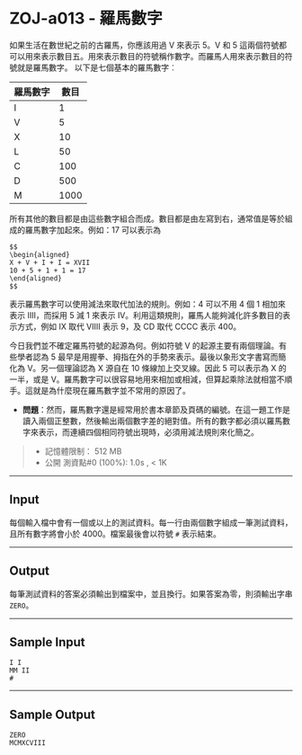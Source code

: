 # ZOJ-a013 - 羅馬數字

如果生活在數世紀之前的古羅馬，你應該用過 V 來表示 $5$。V 和 $5$ 這兩個符號都可以用來表示數目五。用來表示數目的符號稱作數字。而羅馬人用來表示數目的符號就是羅馬數字。
以下是七個基本的羅馬數字︰

| 羅馬數字 | 數目 |
|---|---|
| I | $1$ |
| V | $5$ |
| X | $10$ |
| L | $50$ |
| C | $100$ |
| D | $500$ |
| M | $1000$ |

所有其他的數目都是由這些數字組合而成。數目都是由左寫到右，通常值是等於組成的羅馬數字加起來。例如：17 可以表示為

    $$
    \begin{aligned}
    X + V + I + I = XVII
    10 + 5 + 1 + 1 = 17
    \end{aligned}
    $$

表示羅馬數字可以使用減法來取代加法的規則。例如：4 可以不用 4 個 1 相加來表示 IIII，而採用 5 減 1 來表示 IV。利用這類規則，羅馬人能夠減化許多數目的表示方式，例如 IX 取代 VIIII 表示 9，及 CD 取代 CCCC 表示 400。

今日我們並不確定羅馬符號的起源為何。例如符號 V 的起源主要有兩個理論。有些學者認為 5 最早是用握拳、拇指在外的手勢來表示。最後以象形文字書寫而簡化為 V。另一個理論認為 X 源自在 10 條線加上交叉線。因此 5 可以表示為 X 的一半，或是 V。羅馬數字可以很容易地用來相加或相減，但算起乘除法就相當不順手。這就是為什麼現在羅馬數字並不常用的原因了。
* **問題**：然而，羅馬數字還是經常用於書本章節及頁碼的編號。在這一題工作是讀入兩個正整數，然後輸出兩個數字差的絕對值。所有的數字都必須以羅馬數字來表示，而連續四個相同符號出現時，必須用減法規則來化簡之。

> * 記憶體限制： 512 MB
> * 公開 測資點#0 (100%): 1.0s , < 1K

---
## Input

每個輸入檔中會有一個或以上的測試資料。每一行由兩個數字組成一筆測試資料，且所有數字將會小於 $4000$。檔案最後會以符號 `#` 表示結束。

---
## Output

每筆測試資料的答案必須輸出到檔案中，並且換行。如果答案為零，則須輸出字串 `ZERO`。

---
## Sample Input

```
I I
MM II
#
```

---
## Sample Output

```
ZERO
MCMXCVIII
```
